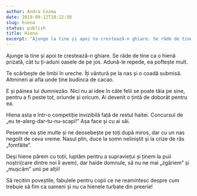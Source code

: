 ```yaml
---
author: Andra Cozma
date: 2019-09-12T18:12:50
slug: hiena
status: publish
title: Hiena
excerpt: "Ajunge la tine și apoi te crestează-n ghiare. Se râde de tine ca o hienă prizată, cât tu ți-aduni oasele  "
---
```

Ajunge la tine și apoi te crestează-n ghiare. Se râde de tine ca o hienă prizată, cât tu ți-aduni oasele de pe jos. Adună-le repede, ea poftește mult.

Te scârbește de limbi în ureche. Îți vântură pe la nas și o coadă submisă. Altmineri ai afla unde ține budinca de cacao.

E și pâinea lui dumniezăo. Nici nu ai idee în câte felii se poate tăia pe sine, pentru a fi peste tot, oriunde și oricum. Ai devenit o țintă de doborât pentru ea.

Hiena asta e într-o competiție invizibilă față de restul haitei. Concursul de „eu te-alerg-dar-tu-nu-scapi!” Așa face și cu ai săi.

Pesemne ea știe multe și ne deosebește pe toți după miros, dar cu un nas negolit de ceva vreme. Nasul plin, duce la somn neliniștit și la crize de râs „fomfăite”.

Deși hiene părem cu toții, luptăm pentru a supraviețui și ținem la puii noștri(care dintre noi îi avem), dar haide domnule, să nu ne mai „zgâriem” și „mușcăm” unii pe alții!

Să recitim poveștile, fabulele pentru copii ce ne reamintesc despre cum trebuie să fim ca oameni și nu ca hienele turbate din preerie!
    